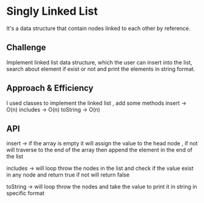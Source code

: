 # Singly Linked List

It's a data structure that contain nodes linked to each other by reference.

## Challenge

Implement linked list data structure, which the user can insert into the list,
search about element if exist or not and print the elements in string format.

## Approach & Efficiency
<!-- What approach did you take? Why? What is the Big O space/time for this approach? -->
I used classes to implement the linked list , add some methods
insert -> O(n)
includes -> O(n)
toString -> O(n)

## API
<!-- Description of each method publicly available to your Linked List -->
insert -> if the array is empty it will assign the value to the head node , if not will traverse to the end of the array then append the element in the end of the list

includes -> will loop throw the nodes in the list and check if the value exist in any node and return true if not will return false

toString -> will loop throw the nodes and take the value to print it in string in specific format

